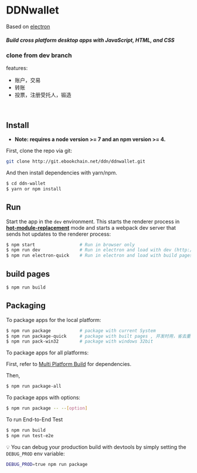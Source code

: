 # DDNwallet 
Based on [electron](https://electronjs.org/)

##### Build cross platform desktop apps with JavaScript, HTML, and CSS

### clone from dev branch
features:
 - 账户，交易
 - 转账
 - 投票，注册受托人，锻造

<br/>

## Install

* **Note: requires a node version >= 7 and an npm version >= 4.**

First, clone the repo via git:

```bash
git clone http://git.ebookchain.net/ddn/ddnwallet.git
```

And then install dependencies with yarn/npm.

```bash
$ cd ddn-wallet
$ yarn or npm install
```

## Run

Start the app in the `dev` environment. This starts the renderer process in [**hot-module-replacement**](https://webpack.js.org/guides/hmr-react/) mode and starts a webpack dev server that sends hot updates to the renderer process:


```bash
$ npm start                 # Run in browser only
$ npm run dev               # Run in electron and load with dev (http://localhost:8000)
$ npm run electron-quick    # Run in electron and load with build pages
```


## build pages
```bash
$ npm run build
```

## Packaging

To package apps for the local platform:

```bash
$ npm run package           # package with current System
$ npm run package-quick     # package with built pages , 开发时用，省去重新编译的时间
$ npm run pack-win32        # package with windows 32bit
```

To package apps for all platforms:

First, refer to [Multi Platform Build](https://www.electron.build/multi-platform-build) for dependencies.

Then,
```bash
$ npm run package-all
```

To package apps with options:

```bash
$ npm run package -- --[option]
```

To run End-to-End Test

```bash
$ npm run build
$ npm run test-e2e
```

:bulb: You can debug your production build with devtools by simply setting the `DEBUG_PROD` env variable:
```bash
DEBUG_PROD=true npm run package
```

